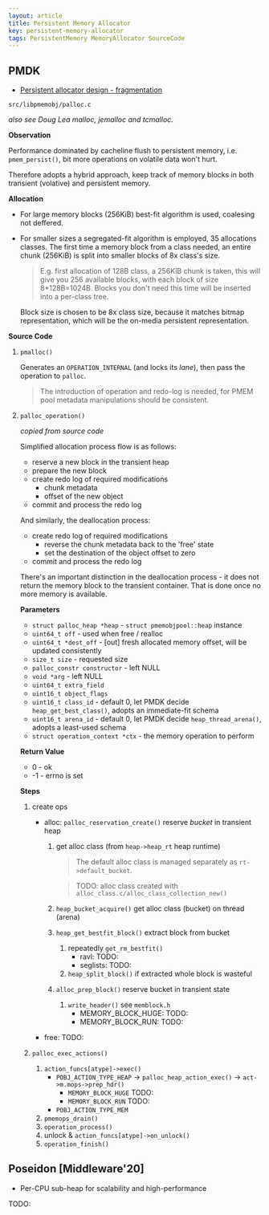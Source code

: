 ```yaml
---
layout: article
title: Persistent Memory Allocator
key: persistent-memory-allocator
tags: PersistentMemory MemoryAllocator SourceCode
---
```


<!-- more -->

PMDK
----

* [Persistent allocator design - fragmentation](https://pmem.io/2016/02/25/fragmentation.html)

`src/libpmemobj/palloc.c`

_also see Doug Lea malloc, jemalloc and tcmalloc._

__Observation__

Performance dominated by cacheline flush to persistent memory,
i.e. `pmem_persist()`, bit more operations on volatile data won't hurt.

Therefore adopts a hybrid approach, keep track of memory blocks in both transient
(volative) and persistent memory.

__Allocation__

* For large memory blocks (256KiB) best-fit algorithm is used, coalesing not
    deffered.
* For smaller sizes a segregated-fit algorithm is employed, 35 allocations classes.
    The first time a memory block from a class needed, an entire chunk (256KiB)
    is split into smaller blocks of 8x class's size.

    > E.g. first allocation of 128B class, a 256KiB chunk is taken, this will
    > give you 256 available blocks, with each block of size 8*128B=1024B. Blocks
    > you don't need this time will be inserted into a per-class tree.

    Block size is chosen to be 8x class size, because it matches bitmap
    representation, which will be the on-media persistent representation.

__Source Code__

1. `pmalloc()`

    Generates an `OPERATION_INTERNAL` (and locks its _lane_), then pass the
    operation to `palloc`.

    > The introduction of operation and redo-log is needed, for PMEM pool
    > metadata manipulations should be consistent.

2. `palloc_operation()`

    _copied from source code_

    Simplified allocation process flow is as follows:
    - reserve a new block in the transient heap
    - prepare the new block
    - create redo log of required modifications
        - chunk metadata
        - offset of the new object
    - commit and process the redo log

    And similarly, the deallocation process:
    - create redo log of required modifications
        - reverse the chunk metadata back to the 'free' state
        - set the destination of the object offset to zero
    - commit and process the redo log

    There's an important distinction in the deallocation process - it does not
    return the memory block to the transient container. That is done once no more
    memory is available.

    __Parameters__
    * `struct palloc_heap *heap` - `struct pmemobjpool::heap` instance
    * `uint64_t off` - used when free / realloc
    * `uint64_t *dest_off` - [out] fresh allocated memory offset, will be updated
        consistently
    * `size_t size` - requested size
    * `palloc_constr constructor` - left NULL
    * `void *arg` - left NULL
    * `uint64_t extra_field`
    * `uint16_t object_flags`
    * `uint16_t class_id` - default 0, let PMDK decide `heap_get_best_class()`,
        adopts an immediate-fit schema
    * `uint16_t arena_id` - default 0, let PMDK decide `heap_thread_arena()`,
        adopts a least-used schema
    * `struct operation_context *ctx` - the memory operation to perform

    __Return Value__
    * 0 - ok
    * -1 - errno is set

    __Steps__
    1. create ops
        * alloc: `palloc_reservation_create()` reserve _bucket_ in transient heap
            1. get alloc class (from `heap->heap_rt` heap runtime)

                > The default alloc class is managed separately as `rt->default_bucket`.

                > TODO: alloc class created with `alloc_class.c/alloc_class_collection_new()`

            2. `heap_bucket_acquire()` get alloc class (bucket) on thread (arena)
            3. `heap_get_bestfit_block()` extract block from bucket
                1. repeatedly `get_rm_bestfit()`
                    * ravl: TODO:
                    * seglists: TODO:
                2. `heap_split_block()` if extracted whole block is wasteful
            4. `alloc_prep_block()` reserve bucket in transient state
                1. `write_header()` see `memblock.h`
                    * MEMORY_BLOCK_HUGE: TODO:
                    * MEMORY_BLOCK_RUN: TODO:

        * free: TODO:

    2. `palloc_exec_actions()`
        1. `action_funcs[atype]->exec()`
            * `POBJ_ACTION_TYPE_HEAP` -> `palloc_heap_action_exec()` -> `act->m.mops->prep_hdr()`
                * `MEMORY_BLOCK_HUGE` TODO:
                * `MEMORY_BLOCK_RUN`
                    TODO:
            * `POBJ_ACTION_TYPE_MEM`
        2. `pmemops_drain()`
        3. `operation_process()`
        4. unlock & `action_funcs[atype]->on_unlock()`
        5. `operation_finish()`






Poseidon [Middleware'20]
--------------------------

* Per-CPU sub-heap for scalability and high-performance

TODO:
